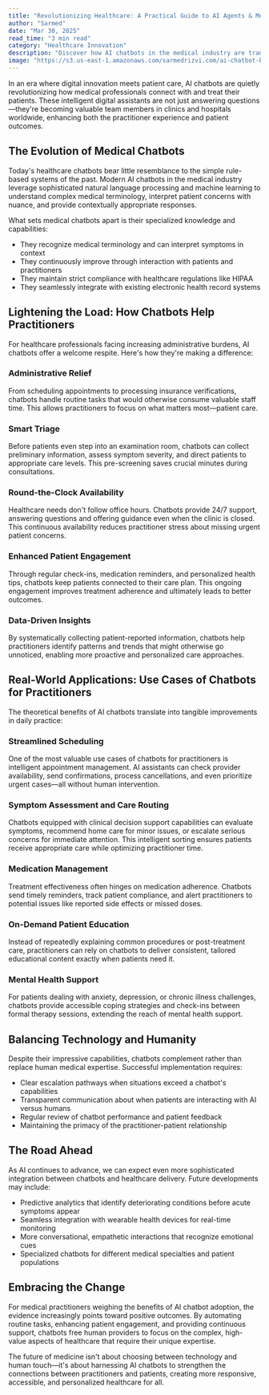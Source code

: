```yaml
---
title: "Revolutionizing Healthcare: A Practical Guide to AI Agents & Medical Automation"
author: "Sarmed"
date: "Mar 30, 2025"
read_time: "3 min read"
category: "Healthcare Innovation"
description: "Discover how AI chatbots in the medical industry are transforming healthcare by helping practitioners streamline workflows, enhance patient care, and deliver 24/7 support. Explore practical use cases of chatbots for practitioners."
image: "https://s3.us-east-1.amazonaws.com/sarmedrizvi.com/ai-chatbot-blog.png"
---
```


In an era where digital innovation meets patient care, AI chatbots are quietly revolutionizing how medical professionals connect with and treat their patients. These intelligent digital assistants are not just answering questions—they're becoming valuable team members in clinics and hospitals worldwide, enhancing both the practitioner experience and patient outcomes.

## The Evolution of Medical Chatbots

Today's healthcare chatbots bear little resemblance to the simple rule-based systems of the past. Modern AI chatbots in the medical industry leverage sophisticated natural language processing and machine learning to understand complex medical terminology, interpret patient concerns with nuance, and provide contextually appropriate responses.

What sets medical chatbots apart is their specialized knowledge and capabilities:

- They recognize medical terminology and can interpret symptoms in context
- They continuously improve through interaction with patients and practitioners
- They maintain strict compliance with healthcare regulations like HIPAA
- They seamlessly integrate with existing electronic health record systems

## Lightening the Load: How Chatbots Help Practitioners

For healthcare professionals facing increasing administrative burdens, AI chatbots offer a welcome respite. Here's how they're making a difference:

### Administrative Relief

From scheduling appointments to processing insurance verifications, chatbots handle routine tasks that would otherwise consume valuable staff time. This allows practitioners to focus on what matters most—patient care.

### Smart Triage

Before patients even step into an examination room, chatbots can collect preliminary information, assess symptom severity, and direct patients to appropriate care levels. This pre-screening saves crucial minutes during consultations.

### Round-the-Clock Availability

Healthcare needs don't follow office hours. Chatbots provide 24/7 support, answering questions and offering guidance even when the clinic is closed. This continuous availability reduces practitioner stress about missing urgent patient concerns.

### Enhanced Patient Engagement

Through regular check-ins, medication reminders, and personalized health tips, chatbots keep patients connected to their care plan. This ongoing engagement improves treatment adherence and ultimately leads to better outcomes.

### Data-Driven Insights

By systematically collecting patient-reported information, chatbots help practitioners identify patterns and trends that might otherwise go unnoticed, enabling more proactive and personalized care approaches.

## Real-World Applications: Use Cases of Chatbots for Practitioners

The theoretical benefits of AI chatbots translate into tangible improvements in daily practice:

### Streamlined Scheduling

One of the most valuable use cases of chatbots for practitioners is intelligent appointment management. AI assistants can check provider availability, send confirmations, process cancellations, and even prioritize urgent cases—all without human intervention.

### Symptom Assessment and Care Routing

Chatbots equipped with clinical decision support capabilities can evaluate symptoms, recommend home care for minor issues, or escalate serious concerns for immediate attention. This intelligent sorting ensures patients receive appropriate care while optimizing practitioner time.

### Medication Management

Treatment effectiveness often hinges on medication adherence. Chatbots send timely reminders, track patient compliance, and alert practitioners to potential issues like reported side effects or missed doses.

### On-Demand Patient Education

Instead of repeatedly explaining common procedures or post-treatment care, practitioners can rely on chatbots to deliver consistent, tailored educational content exactly when patients need it.

### Mental Health Support

For patients dealing with anxiety, depression, or chronic illness challenges, chatbots provide accessible coping strategies and check-ins between formal therapy sessions, extending the reach of mental health support.

## Balancing Technology and Humanity

Despite their impressive capabilities, chatbots complement rather than replace human medical expertise. Successful implementation requires:

- Clear escalation pathways when situations exceed a chatbot's capabilities
- Transparent communication about when patients are interacting with AI versus humans
- Regular review of chatbot performance and patient feedback
- Maintaining the primacy of the practitioner-patient relationship

## The Road Ahead

As AI continues to advance, we can expect even more sophisticated integration between chatbots and healthcare delivery. Future developments may include:

- Predictive analytics that identify deteriorating conditions before acute symptoms appear
- Seamless integration with wearable health devices for real-time monitoring
- More conversational, empathetic interactions that recognize emotional cues
- Specialized chatbots for different medical specialties and patient populations

## Embracing the Change

For medical practitioners weighing the benefits of AI chatbot adoption, the evidence increasingly points toward positive outcomes. By automating routine tasks, enhancing patient engagement, and providing continuous support, chatbots free human providers to focus on the complex, high-value aspects of healthcare that require their unique expertise.

The future of medicine isn't about choosing between technology and human touch—it's about harnessing AI chatbots to strengthen the connections between practitioners and patients, creating more responsive, accessible, and personalized healthcare for all.

